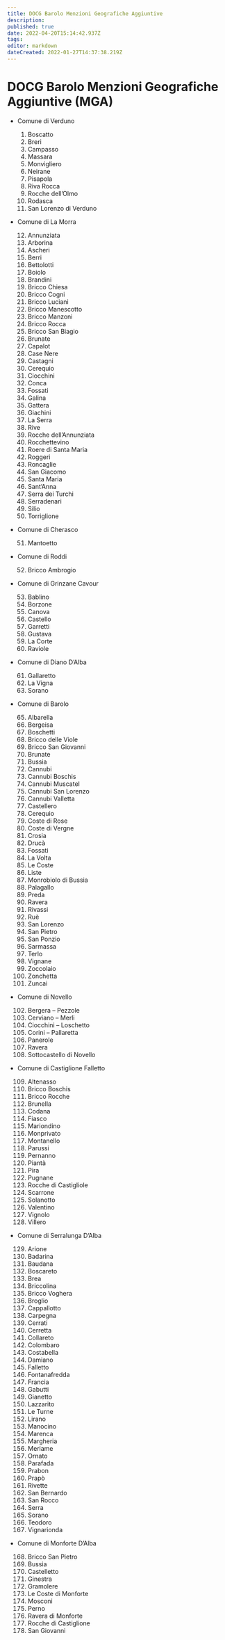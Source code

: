 ```yaml
---
title: DOCG Barolo Menzioni Geografiche Aggiuntive
description: 
published: true
date: 2022-04-20T15:14:42.937Z
tags: 
editor: markdown
dateCreated: 2022-01-27T14:37:38.219Z
---
```


# DOCG Barolo Menzioni Geografiche Aggiuntive (MGA)

- Comune di Verduno
  1. Boscatto
  2. Breri
  3. Campasso
  4. Massara
  5. Monvigliero
  6. Neirane
  7. Pisapola
  8. Riva Rocca
  9. Rocche dell’Olmo
  10. Rodasca
  11. San Lorenzo di Verduno

- Comune di La Morra

  12. Annunziata
  13. Arborina
  14. Ascheri
  15. Berri
  16. Bettolotti
  17. Boiolo
  18. Brandini
  19. Bricco Chiesa
  20. Bricco Cogni
  21. Bricco Luciani
  22. Bricco Manescotto
  23. Bricco Manzoni
  24. Bricco Rocca
  25. Bricco San Biagio
  26. Brunate
  27. Capalot
  28. Case Nere
  29. Castagni
  30. Cerequio
  31. Ciocchini
  32. Conca
  33. Fossati
  34. Galina
  35. Gattera
  36. Giachini
  37. La Serra
  38. Rive
  39. Rocche dell’Annunziata
  40. Rocchettevino
  41. Roere di Santa Maria
  42. Roggeri
  43. Roncaglie
  44. San Giacomo
  45. Santa Maria
  46. Sant’Anna
  47. Serra dei Turchi
  48. Serradenari
  49. Silio
  50. Torriglione

- Comune di Cherasco

  51. Mantoetto

- Comune di Roddi

  52. Bricco Ambrogio

- Comune di Grinzane Cavour

  53.  Bablino
  54. Borzone
  55. Canova
  56. Castello
  57. Garretti
  58. Gustava
  59. La Corte
  60. Raviole

- Comune di Diano D’Alba

  61. Gallaretto
  62. La Vigna
  63. Sorano

- Comune di Barolo

  65. Albarella
  66. Bergeisa
  67. Boschetti
  68. Bricco delle Viole
  69. Bricco San Giovanni
  70. Brunate
  71. Bussia
  72. Cannubi
  73. Cannubi Boschis
  74. Cannubi Muscatel
  75. Cannubi San Lorenzo
  76. Cannubi Valletta
  77. Castellero
  78. Cerequio
  79. Coste di Rose
  80. Coste di Vergne
  81. Crosia
  82. Drucà
  83. Fossati
  84. La Volta
  85. Le Coste
  86. Liste
  87. Monrobiolo di Bussia
  88. Palagallo
  89. Preda
  90. Ravera
  91. Rivassi
  92. Ruè
  93. San Lorenzo
  94. San Pietro
  95. San Ponzio
  96. Sarmassa
  97. Terlo
  98. Vignane
  99. Zoccolaio
  100. Zonchetta
  101. Zuncai

- Comune di Novello

  102. Bergera – Pezzole
  103. Cerviano – Merli
  104. Ciocchini – Loschetto
  105. Corini – Pallaretta
  106. Panerole
  107. Ravera
  108. Sottocastello di Novello

- Comune di Castiglione Falletto

  109. Altenasso
  110. Bricco Boschis
  111. Bricco Rocche
  112. Brunella
  113. Codana
  114. Fiasco
  115. Mariondino
  116. Monprivato
  117. Montanello
  118. Parussi
  119. Pernanno
  120. Piantà
  121. Pira
  122. Pugnane
  123. Rocche di Castigliole
  124. Scarrone
  125. Solanotto
  126. Valentino
  127. Vignolo
  128. Villero

- Comune di Serralunga D’Alba

  129.  Arione
  130.  Badarina
  131.  Baudana
  132.  Boscareto
  133.  Brea
  134.  Briccolina
  135.  Bricco Voghera
  136.  Broglio
  137.  Cappallotto
  138.  Carpegna
  139.  Cerrati
  140.  Cerretta
  141.  Collareto
  142.  Colombaro
  143.  Costabella
  144.  Damiano
  145.  Falletto
  146.  Fontanafredda
  147.  Francia
  148.  Gabutti
  149.  Gianetto
  150.  Lazzarito
  151.  Le Turne
  152.  Lirano
  153.  Manocino
  154.  Marenca
  155.  Margheria
  156.  Meriame
  157.  Ornato
  158.  Parafada
  159.  Prabon
  160.  Prapò
  161.  Rivette
  162.  San Bernardo
  163.  San Rocco
  164.  Serra
  165.  Sorano
  166.  Teodoro
  167.  Vignarionda

- Comune di Monforte D’Alba

  168. Bricco San Pietro
  169. Bussia
  170. Castelletto
  171. Ginestra
  172. Gramolere
  173. Le Coste di Monforte
  174. Mosconi
  175. Perno
  176. Ravera di Monforte
  177. Rocche di Castiglione
  178. San Giovanni
